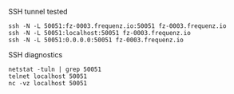 SSH tunnel tested
```
ssh -N -L 50051:fz-0003.frequenz.io:50051 fz-0003.frequenz.io
ssh -N -L 50051:localhost:50051 fz-0003.frequenz.io
ssh -N -L 50051:0.0.0.0:50051 fz-0003.frequenz.io
```

SSH diagnostics
```
netstat -tuln | grep 50051
telnet localhost 50051
nc -vz localhost 50051
```
